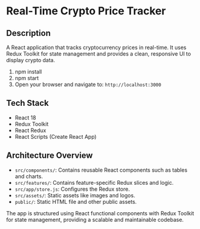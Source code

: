 # Real-Time Crypto Price Tracker

## Description
A React application that tracks cryptocurrency prices in real-time. It uses Redux Toolkit for state management and provides a clean, responsive UI to display crypto data.

1) npm install
2) npm start
3) Open your browser and navigate to:   ```http://localhost:3000```

## Tech Stack

- React 18
- Redux Toolkit
- React Redux
- React Scripts (Create React App)

## Architecture Overview

- `src/components/`: Contains reusable React components such as tables and charts.
- `src/features/`: Contains feature-specific Redux slices and logic.
- `src/app/store.js`: Configures the Redux store.
- `src/assets/`: Static assets like images and logos.
- `public/`: Static HTML file and other public assets.

The app is structured using React functional components with Redux Toolkit for state management, providing a scalable and maintainable codebase.
